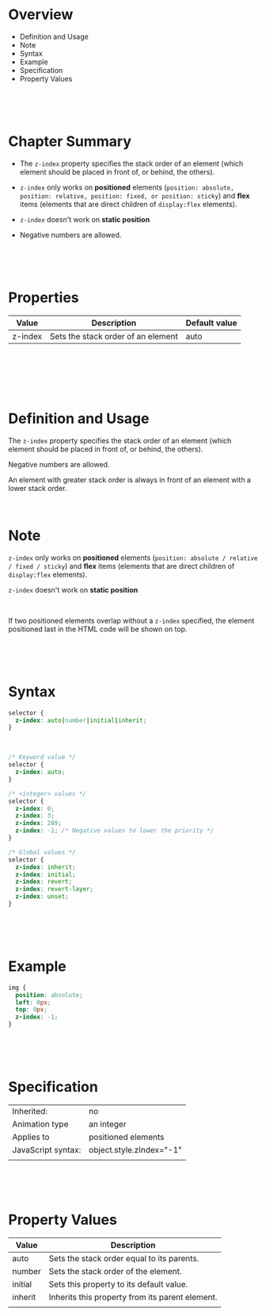 # Overview

- Definition and Usage
- Note
- Syntax
- Example
- Specification
- Property Values

&nbsp;

&nbsp;

# Chapter Summary

- The `z-index` property specifies the stack order of an element (which element should be placed in front of, or behind, the others).

- `z-index` only works on **positioned** elements (`position: absolute, position: relative, position: fixed, or position: sticky`) and **flex** items (elements that are direct children of `display:flex` elements).

- `z-index` doesn't work on **static position**

- Negative numbers are allowed.

&nbsp;

&nbsp;

# Properties

| Value   | Description                        | Default value |
| ------- | ---------------------------------- | ------------- |
| z-index | Sets the stack order of an element | auto          |

&nbsp;

&nbsp;

&nbsp;

# Definition and Usage

The `z-index` property specifies the stack order of an element (which element should be placed in front of, or behind, the others).

Negative numbers are allowed.

An element with greater stack order is always in front of an element with a lower stack order.

&nbsp;

# Note

`z-index` only works on **positioned** elements (`position: absolute / relative / fixed / sticky`) and **flex** items (elements that are direct children of `display:flex` elements).

`z-index` doesn't work on **static position**

&nbsp;

If two positioned elements overlap without a `z-index` specified, the element positioned last in the HTML code will be shown on top.

&nbsp;

&nbsp;

# Syntax

```css
selector {
  z-index: auto|number|initial|inherit;
}
```

&nbsp;

```css
/* Keyword value */
selector {
  z-index: auto;
}

/* <integer> values */
selector {
  z-index: 0;
  z-index: 3;
  z-index: 289;
  z-index: -1; /* Negative values to lower the priority */
}

/* Global values */
selector {
  z-index: inherit;
  z-index: initial;
  z-index: revert;
  z-index: revert-layer;
  z-index: unset;
}
```

&nbsp;

&nbsp;

# Example

```css
img {
  position: absolute;
  left: 0px;
  top: 0px;
  z-index: -1;
}
```

&nbsp;

&nbsp;

# Specification

|                    |                          |
| ------------------ | ------------------------ |
| Inherited:         | no                       |
| Animation type     | an integer               |
| Applies to         | positioned elements      |
| JavaScript syntax: | object.style.zIndex="-1" |
|                    |                          |

&nbsp;

&nbsp;

# Property Values

| Value   | Description                                     |
| ------- | ----------------------------------------------- |
| auto    | Sets the stack order equal to its parents.      |
| number  | Sets the stack order of the element.            |
| initial | Sets this property to its default value.        |
| inherit | Inherits this property from its parent element. |
|         |                                                 |

&nbsp;

&nbsp;
